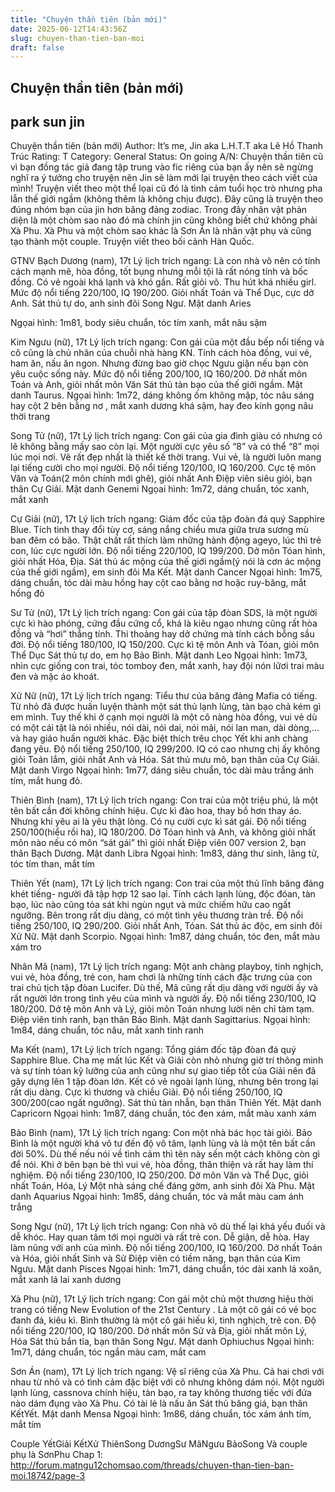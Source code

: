 ```yaml
---
title: "Chuyện thần tiên (bản mới)"
date: 2025-06-12T14:43:56Z
slug: chuyen-than-tien-ban-moi
draft: false
---
```


## Chuyện thần tiên (bản mới)

## park sun jin

Chuyện thần tiên (bản mới)
Author: It’s me, Jin aka L.H.T.T aka Lê Hồ Thanh Trúc
Rating: T
Category: General
Status: On going
A/N: Chuyện thần tiên cũ vì bạn đồng tác giả đang tập trung vào fic riêng của bạn ấy nên sẽ ngừng nghĩ ra ý tưởng cho truyện nên Jin sẽ làm mới lại truyện theo cách viết của mình!
Truyện viết theo một thể lọai cũ đó là tình cảm tuổi học trò nhưng pha lẫn thế giới ngầm (không thêm là không chịu được). Đây cũng là truyện theo đúng nhóm bạn của jin hơn băng đảng zodiac.
Trong đây nhân vật phản diện là một chòm sao nào đó mà chính jin cũng không biết chứ không phải Xà Phu. Xà Phu và một chòm sao khác là Sơn Án là nhân vật phụ và cũng tạo thành một couple.
Truyện viết theo bối cảnh Hàn Quốc.
 
GTNV
Bạch Dương (nam), 17t
Lý lịch trích ngang: Là con nhà võ nên có tính cách mạnh mẽ, hòa đồng, tốt bụng nhưng mỗi tội là rất nóng tính và bốc đồng. Có vẻ ngoài khá lạnh và khó gần. Rất giỏi võ. Thu hút khá nhiều girl. Mức độ nổi tiếng 220/100, IQ 190/200. Giỏi nhất Toán và Thể Dục, cực dở Anh.
Sát thủ tự do, anh sinh đôi Song Ngư. Mật danh Aries
 
Ngọai hình: 1m81, body siêu chuẩn, tóc tím xanh, mắt nâu sậm
 

Kim Ngưu (nữ), 17t
Lý lịch trích ngang: Con gái của một đầu bếp nổi tiếng và cô cũng là chủ nhân của chuỗi nhà hàng KN. Tính cách hòa đồng, vui vẻ, ham ăn, nấu ăn ngon. Nhưng đừng bao giờ chọc Ngưu giận nếu bạn còn yêu cuộc sống này. Mức độ nổi tiếng 200/100, IQ 160/200. Dở nhất môn Toán và Anh, giỏi nhất môn Văn
Sát thủ tàn bạo của thế giới ngầm. Mật danh Taurus.
Ngọai hình: 1m72, dáng không ốm không mập, tóc nâu sáng hay cột 2 bên bằng nơ , mắt xanh dương khá sậm, hay đeo kính gọng nâu thời trang

Song Tử (nữ), 17t
Lý lịch trích ngang: Con gái của gia đình giàu có nhưng có lẽ không bằng mấy sao còn lại. Một người cực yêu số “8” và có thể “8” mọi lúc mọi nơi. Vẽ rất đẹp nhất là thiết kế thời trang. Vui vẻ, là người luôn mang lại tiếng cười cho mọi người. Độ nổi tiếng 120/100, IQ 160/200. Cực tệ môn Văn và Toán(2 môn chính mới ghê), giỏi nhất Anh
Điệp viên siêu giỏi, bạn thân Cự Giải. Mật danh Genemi
Ngọai hình: 1m72, dáng chuẩn, tóc xanh, mắt xanh

Cự Giải (nữ), 17t
Lý lịch trích ngang: Giám đốc của tập đoàn đá quý Sapphire Blue. Tích tình thay đổi tùy cơ, sáng nắng chiều mưa giữa trưa sương mù ban đêm có bão. Thật chất rất thích làm những hành động ageyo, lúc thì trẻ con, lúc cực người lớn. Độ nổi tiếng 220/100, IQ 199/200. Dở môn Tóan hình, giỏi nhất Hóa, Địa. 
Sát thủ ác mộng của thế giới ngầm(ý nói là cơn ác mộng của thế giới ngầm), em sinh đôi Ma Kết. Mật danh Cancer
Ngọai hình: 1m75, dáng chuẩn, tóc dài màu hồng hay cột cao bằng nơ hoặc ruy-băng, mắt hồng đỏ

Sư Tử (nữ), 17t
Lý lịch trích ngang: Con gái của tập đòan SDS, là một người cực kì hào phóng, cứng đầu cứng cổ, khá là kiêu ngạo nhưng cũng rất hòa đồng và “hơi” thẳng tính. Thi thoảng hay dở chứng mà tính cách bỗng sầu đời. Độ nổi tiếng 180/100, IQ 150/200. Cực kì tệ môn Anh và Tóan, giỏi môn Thể Dục
Sát thủ tự do, em họ Bảo Bình. Mật danh Leo
Ngọai hình: 1m73, nhìn cực giống con trai, tóc tomboy đen, mắt xanh, hay đội nón lữơi trai màu đen và mặc áo khoát.

Xử Nữ (nữ), 17t
Lý lịch trích ngang: Tiểu thư của băng đảng Mafia có tiếng. Từ nhỏ đã được huấn luyện thành một sát thủ lạnh lùng, tàn bạo chả kém gì em mình. Tuy thế khi ở cạnh mọi người là một cô nàng hòa đồng, vui vẻ dù có một cái tật là nói nhiều, nói dài, nói dai, nói mãi, nói lan man, dài dòng,…và hay giáo huấn người khác. Đặc biệt thích trêu chọc Yết khi anh chàng đang yêu. Độ nổi tiếng 250/100, IQ 299/200. IQ có cao nhưng chị ấy không giỏi Toán lắm, giỏi nhất Anh và Hóa.
Sát thủ mưu mô, bạn thân của Cự Giải. Mật danh Virgo
Ngọai hình: 1m77, dáng siêu chuẩn, tóc dài màu trắng ánh tím, mắt hung đỏ.

Thiên Bình (nam), 17t
Lý lịch trích ngang: Con trai của một triệu phú, là một tên bất cần đời không chính hiệu. Cực kì đào hoa, thay bồ hơn thay áo. Nhưng khi yêu ai là yêu thật lòng. Có nụ cười cực kì sát gái. Độ nổi tiếng 250/100(hiểu rồi ha), IQ 180/200. Dở Tóan hình và Anh, và không giỏi nhất môn nào nếu có môn “sát gái” thì giỏi nhất
Điệp viên 007 version 2, bạn thân Bạch Dương. Mật danh Libra
Ngọai hình: 1m83, dáng thư sinh, lãng tử, tóc tím than, mắt tím

Thiên Yết (nam), 17t
Lý lịch trích ngang: Con trai của một thủ lĩnh băng đảng khét tiếng- người đã tập hợp 12 sao lại. Tính cách lạnh lùng, độc đóan, tàn bạo, lúc nào cũng tỏa sát khi ngùn ngụt và mức chiếm hữu cao ngất ngưỡng. Bên trong rất dịu dàng, có một tình yêu thương tràn trề. Độ nổi tiếng 250/100, IQ 290/200. Giỏi nhất Anh, Tóan. 
Sát thủ ác độc, em sinh đôi Xử Nữ. Mật danh Scorpio.
Ngọai hình: 1m87, dáng chuẩn, tóc đen, mắt màu xám tro

Nhân Mã (nam), 17t
Lý lịch trích ngang: Một anh chàng playboy, tinh nghịch, vui vẻ, hòa đồng, trẻ con, ham chơi là những tính cách đặc trưng của con trai chủ tịch tập đòan Lucifer. Dù thế, Mã cũng rất dịu dàng với người ấy và rất người lớn trong tình yêu của mình và người ấy. Độ nổi tiếng 230/100, IQ 180/200. Dở tệ môn Anh và Lý, giỏi môn Toán nhưng lười nên chỉ tàm tạm.
Điệp viên tinh ranh, bạn thân Bảo Bình. Mật danh Sagittarius.
Ngọai hình: 1m84, dáng chuẩn, tóc nâu, mắt xanh tinh ranh

Ma Kết (nam), 17t
Lý lịch trích ngang: Tổng giám đốc tập đòan đá quý Sapphire Blue. Cha mẹ mất lúc Kết và Giải còn nhỏ nhưng giờ trí thông minh và sự tính tóan kỹ lưỡng của anh cũng như sự giao tiếp tốt của Giải nên đã gây dựng lên 1 tập đòan lớn. Kết có vẻ ngoài lạnh lùng, nhưng bên trong lại rất dịu dàng. Cực kì thương và chiều Giải. Độ nổi tiếng 250/100, IQ 300/200(cao ngất ngưỡng).
Sát thủ tàn nhẫn, bạn thân Thiên Yết. Mật danh Capricorn
Ngọai hình: 1m87, dáng chuẩn, tóc đen xám, mắt màu xanh xám

Bảo Bình (nam), 17t
Lý lịch trích ngang: Con một nhà bác học tài giỏi. Bảo Bình là một người khá vô tư đến độ vô tâm, lạnh lùng và là một tên bất cần đời 50%. Dù thế nếu nói về tình cảm thì tên này sến một cách không còn gì để nói. Khi ở bên bạn bè thì vui vẻ, hòa đồng, thân thiện và rất hay làm thí nghiệm. Độ nổi tiếng 230/100, IQ 250/200. Dở môn Văn và Thể Dục, giỏi nhất Toán, Hóa, Lý
Một nhà sáng chế đáng gờm, anh sinh đôi Xà Phu. Mật danh Aquarius
Ngọai hình: 1m85, dáng chuẩn, tóc và mắt màu cam ánh trắng

Song Ngư (nữ), 17t
Lý lịch trích ngang: Con nhà võ dù thế lại khá yếu đuối và dễ khóc. Hay quan tâm tới mọi người và rất trẻ con. Dễ giận, dễ hòa. Hay làm nũng với anh của mình. Độ nổi tiếng 200/100, IQ 160/200. Dở nhất Toán và Hóa, giỏi nhất Sinh và Sử
Điệp viên có tiềm năng, bạn thân của Kim Ngưu. Mật danh Pisces
Ngọai hình: 1m71, dáng chuẩn, tóc dài xanh lá xoăn, mắt xanh lá lai xanh dương

Xà Phu (nữ), 17t
Lý lịch trích ngang: Con gái một chủ một thương hiệu thời trang có tiếng New Evolution of the 21st Century . Là một cô gái có vẻ bọc đanh đá, kiêu kì. Bình thường là một cô gái hiếu kì, tinh nghịch, trẻ con. Độ nổi tiếng 220/100, IQ 180/200. Dở nhất môn Sử và Địa, giỏi nhất môn Lý, Hóa
Sát thủ bắn tỉa, bạn thân Song Ngư. Mật danh Ophiuchus
Ngọai hình: 1m71, dáng chuẩn, tóc ngắn màu cam, mắt cam

Sơn Án (nam), 17t
Lý lịch trích ngang: Vệ sĩ riêng của Xà Phu. Cả hai chơi với nhau từ nhỏ và có tình cảm đặc biệt với cô nhưng không dám nói. Một người lạnh lùng, cassnova chính hiệu, tàn bạo, ra tay không thương tiếc với đứa nào dám đụng vào Xà Phu. Có tài lẻ là nấu ăn
Sát thủ băng giá, bạn thân KếtYết. Mật danh Mensa
Ngoại hình: 1m86, dáng chuẩn, tóc xám ánh tím, mắt tím 

 
 
Couple
YếtGiải
KếtXử
ThiênSong
DươngSư
MãNgưu
BảoSong
Và couple phụ là SơnPhu
Chap 1: http://forum.matngu12chomsao.com/threads/chuyen-than-tien-ban-moi.18742/page-3
